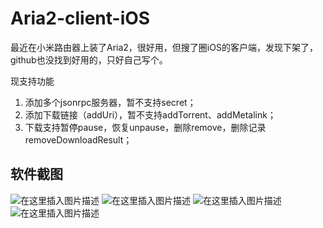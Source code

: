 # Aria2-client-iOS

最近在小米路由器上装了Aria2，很好用，但搜了圈iOS的客户端，发现下架了，github也没找到好用的，只好自己写个。

现支持功能

 1. 添加多个jsonrpc服务器，暂不支持secret；
 2. 添加下载链接（addUri），暂不支持addTorrent、addMetalink；
 3. 下载支持暂停pause，恢复unpause，删除remove，删除记录removeDownloadResult；

## 软件截图
![在这里插入图片描述](https://img-blog.csdnimg.cn/2019022412294712.jpg?x-oss-process=image/watermark,type_ZmFuZ3poZW5naGVpdGk,shadow_10,text_aHR0cHM6Ly9ibG9nLmNzZG4ubmV0L3ozNjQyMjE0,size_16,color_FFFFFF,t_70)
![在这里插入图片描述](https://img-blog.csdnimg.cn/20190224123042373.jpg?x-oss-process=image/watermark,type_ZmFuZ3poZW5naGVpdGk,shadow_10,text_aHR0cHM6Ly9ibG9nLmNzZG4ubmV0L3ozNjQyMjE0,size_16,color_FFFFFF,t_70)
![在这里插入图片描述](https://img-blog.csdnimg.cn/20190224123134465.jpg?x-oss-process=image/watermark,type_ZmFuZ3poZW5naGVpdGk,shadow_10,text_aHR0cHM6Ly9ibG9nLmNzZG4ubmV0L3ozNjQyMjE0,size_16,color_FFFFFF,t_70)
![在这里插入图片描述](https://img-blog.csdnimg.cn/20190224123241587.jpg?x-oss-process=image/watermark,type_ZmFuZ3poZW5naGVpdGk,shadow_10,text_aHR0cHM6Ly9ibG9nLmNzZG4ubmV0L3ozNjQyMjE0,size_16,color_FFFFFF,t_70)
